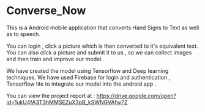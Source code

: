 # Converse_Now
This is a Android mobile application that converts Hand Signs to Text as well as to speech.

You can login , click a picture which is then converted to it's equivalent text.
You can also click a picture and submit it to us , so we can collect images and then train and improve our model.

We have created the model using Tensorflow and Deep learning techniques.
We have used Firebase for login and authentication , Tensorflow lite to integrate our model into the android app . 



You can view the project report at :
https://drive.google.com/open?id=1ukU4fA3T3hMMSEZuX3pB_kSWNGVAfw7Z
